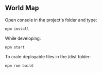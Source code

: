 ## World Map

Open console in the project's folder and type:
```bash
npm install
```

While developing:
```bash
npm start
```

To crate deployable files in the /dist folder:
```bash
npm run build
```
